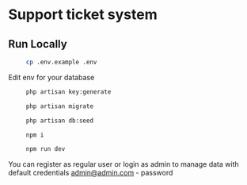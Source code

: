 # Support ticket system

## Run Locally

```bash
     cp .env.example .env
```
Edit env for your database

```bash
     php artisan key:generate
```

```bash
     php artisan migrate
```

```bash
     php artisan db:seed
```

```bash
     npm i
```

```bash
     npm run dev
```

You can register as regular user or login as admin to manage data with default credentials admin@admin.com - password
